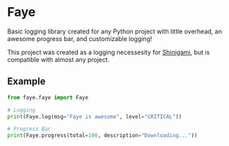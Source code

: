 # Faye
Basic logging library created for any Python project with little overhead, an awesome progress bar, and customizable logging!

This project was created as a logging necessesity for [Shinigami](https://github.com/stience/shinigami), but is compatible with almost any project.

## Example
```python
from faye.faye import Faye

# Logging
print(Faye.log(msg="Faye is awesome", level="CRITICAL"))

# Progress Bar
print(Faye.progress(total=100, description="Downloading..."))
```